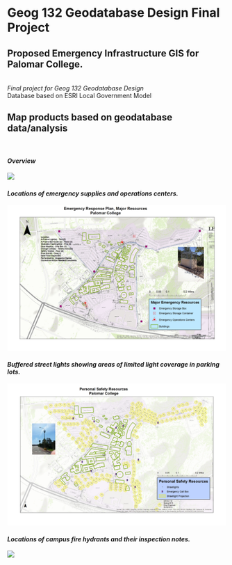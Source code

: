 # Geog 132 Geodatabase Design Final Project
<h2>Proposed Emergency Infrastructure GIS for Palomar College.</h2>
<br>
<i>Final project for Geog 132 Geodatabase Design</i>
<br>
Database based on ESRI Local Government Model 
<br />
<h2>Map products based on geodatabase data/analysis</h2>
<br />
<h4><i>Overview</i></h4>
<img src="https://github.com/beachcamp/palomar-geog132-finalproject/blob/master/Coll2Map.jpg" />

<br />

<h4><i>Locations of emergency supplies and operations centers.</i></h4>
<img src="https://github.com/beachcamp/palomar-geog132-finalproject/blob/master/Major%20Emergency%20Resources3.jpg" />
<br />

<h4><i>Buffered street lights showing areas of limited light coverage in parking lots.</i></h4>
<img src="https://github.com/beachcamp/palomar-geog132-finalproject/blob/master/PersonalSafetyResources.jpg" />
<br />

<h4><i>Locations of campus fire hydrants and their inspection notes.</i></h4>
<img src="https://github.com/beachcamp/palomar-geog132-finalproject/blob/master/CollectAll2Hydrants.jpg" />
<br />


